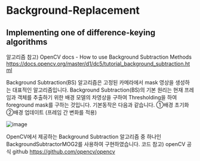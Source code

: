 # Background-Replacement
## Implementing one of difference-keying algorithms

알고리즘 참고) OpenCV docs - How to use Background Subtraction Methods
https://docs.opencv.org/master/d1/dc5/tutorial_background_subtraction.html

Background Subtraction(BS) 알고리즘은 고정된 카메라에서 mask 영상을 생성하는 대표적인 알고리즘입니다.
Background Subtraction(BS)의 기본 원리는 현재 프레임과 객체를 추출하기 위한 배경 모델의 차영상을 구하여 Thresholding을 하여 foreground mask를 구하는 것입니다. 
기본동작은 다음과 같습니다.
①배경 초기화
②배경 업데이트 (프레임 간 변화를 적용)

![image](https://user-images.githubusercontent.com/72742199/120604813-60966f00-c488-11eb-84ca-23ee7b0e4d46.png)

OpenCV에서 제공하는 Background Subtraction 알고리즘 중 하나인 BackgroundSubtractorMOG2를 사용하여 구현하였습니다.
코드 참고) openCV 공식 github
https://github.com/opencv/opencv

